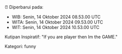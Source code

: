 ⏰ Diperbarui pada:
- WIB: Senin, 14 Oktober 2024 08.53.00 UTC
- WITA: Senin, 14 Oktober 2024 09.53.00 UTC
- WIT: Senin, 14 Oktober 2024 10.53.00 UTC

Kutipan Inspiratif:
"If you are player then Im the GAME."


Kategori: funny

